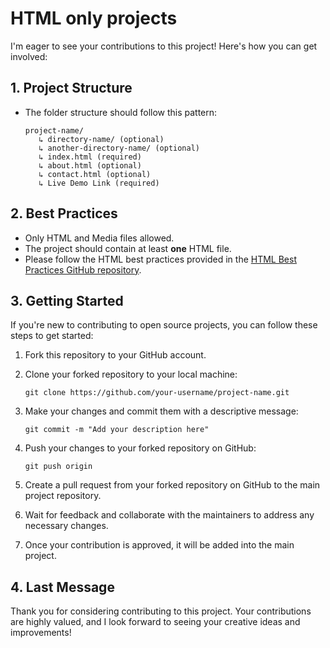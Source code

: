 # HTML only projects

I'm eager to see your contributions to this project! Here's how you can get involved:

## 1. Project Structure

- The folder structure should follow this pattern:
   ```
   project-name/ 
      ↳ directory-name/ (optional)
      ↳ another-directory-name/ (optional)
      ↳ index.html (required)
      ↳ about.html (optional)
      ↳ contact.html (optional)
      ↳ Live Demo Link (required)
   ```

## 2. Best Practices

- Only HTML and Media files allowed.
- The project should contain at least **one** HTML file.
- Please follow the HTML best practices provided in the [HTML Best Practices GitHub repository](https://github.com/kuthathwe/html-best-practices).

## 3. Getting Started

If you're new to contributing to open source projects, you can follow these steps to get started:

1. Fork this repository to your GitHub account.

2. Clone your forked repository to your local machine:

      ```git clone https://github.com/your-username/project-name.git```

3. Make your changes and commit them with a descriptive message:

      ```git commit -m "Add your description here"```
   
4. Push your changes to your forked repository on GitHub:

      ```git push origin```
   
5. Create a pull request from your forked repository on GitHub to the main project repository.

6. Wait for feedback and collaborate with the maintainers to address any necessary changes.

7. Once your contribution is approved, it will be added into the main project.

## 4. Last Message

Thank you for considering contributing to this project. Your contributions are highly valued, and I look forward to seeing your creative ideas and improvements!
